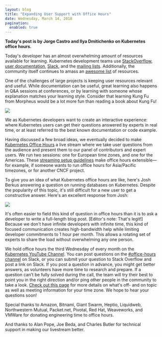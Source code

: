 ```yaml
---
layout: blog
title: "Expanding User Support with Office Hours"
date: Wednesday, March 14, 2018
pagination:
  enabled: true
---
```


**Today's post is by Jorge Castro and Ilya Dmitichenko on Kubernetes office hours.**

Today's developer has an almost overwhelming amount of resources available for learning. Kubernetes development teams use [StackOverflow][1], [user documentation][2], [Slack][3], and the [mailing lists][4]. Additionally, the community itself continues to amass an [awesome list][5] of resources.

One of the challenges of large projects is keeping user resources relevant and useful. While documentation can be useful, great learning also happens in Q&A sessions at conferences, or by learning with someone whose explanation matches your learning style. Consider that learning Kung Fu from Morpheus would be a lot more fun than reading a book about Kung Fu!

![][6]


We as Kubernetes developers want to create an interactive experience: where Kubernetes users can get their questions answered by experts in real time, or at least referred to the best known documentation or code example.

Having discussed a few broad ideas, we eventually decided to make [Kubernetes Office Hours][7] a live stream where we take user questions from the audience and present them to our panel of contributors and expert users. We run two sessions: one for European time zones, and one for the Americas. These [streaming setup guidelines][8] make office hours extensible—for example, if someone wants to run office hours for Asia/Pacific timezones, or for another CNCF project.

To give you an idea of what Kubernetes office hours are like, here's Josh Berkus answering a question on running databases on Kubernetes. Despite the popularity of this topic, it's still difficult for a new user to get a constructive answer. Here's an excellent response from Josh:

[![](https://img.youtube.com/vi/Aj0yozuQ0ME/0.jpg)](https://www.youtube.com/embed/Aj0yozuQ0ME?ecver=2)

It's often easier to field this kind of question in office hours than it is to ask a developer to write a full-length blog post. \[Editor's note: That's legit!\] Because we don't have infinite developers with infinite time, this kind of focused communication creates high-bandwidth help while limiting developer commitments to 1 hour per month. This allows a rotating set of experts to share the load without overwhelming any one person.

We hold office hours the third Wednesday of every month on the [Kubernetes YouTube Channel][9]. You can post questions on the [#office-hours channel][10] on Slack, or you can submit your question to Stack Overflow and post a link on Slack. If you post a question in advance, you might get better answers, as volunteers have more time to research and prepare. If a question can't be fully solved during the call, the team will try their best to point you in the right direction and/or ping other people in the community to take a look. [Check out this page][7] for more details on what's off- and on topic as well as meeting information for your time zone. We hope to hear your questions soon!

Special thanks to Amazon, Bitnami, Giant Swarm, Heptio, Liquidweb, Northwestern Mutual, Packet.net, Pivotal, Red Hat, Weaveworks, and VMWare for donating engineering time to office hours.

And thanks to Alan Pope, Joe Beda, and Charles Butler for technical support in making our livestream better.

[1]: https://stackoverflow.com/questions/tagged/kubernetes
[2]: https://kubernetes.io/docs/home
[3]: http://slack.k8s.io/
[4]: https://groups.google.com/forum/#!forum/kubernetes-users
[5]: https://github.com/ramitsurana/awesome-kubernetes
[6]: https://3.bp.blogspot.com/-Iy2GaddJp78/WqnFbVUu9FI/AAAAAAAAAM4/xUzhOSIlRDEMMZNl3SzPBd1Pa0T5y0pKQCLcBGAs/s400/24xkey.jpg
[7]: https://github.com/kubernetes/community/blob/master/events/office-hours.md
[8]: https://docs.google.com/document/d/1jHSnRzoOxwd1urgxwbANhNgXjMV8fb0B4NS3ZUL10IY/edit
[9]: https://www.youtube.com/c/kubernetescommunity
[10]: https://kubernetes.slack.com/messages/office-hours
